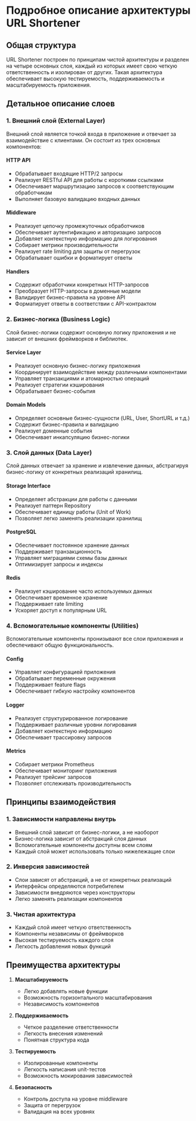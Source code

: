 # Подробное описание архитектуры URL Shortener

## Общая структура

URL Shortener построен по принципам чистой архитектуры и разделен на четыре основных слоя, каждый из которых имеет свою четкую ответственность и изолирован от других. Такая архитектура обеспечивает высокую тестируемость, поддерживаемость и масштабируемость приложения.

## Детальное описание слоев

### 1. Внешний слой (External Layer)

Внешний слой является точкой входа в приложение и отвечает за взаимодействие с клиентами. Он состоит из трех основных компонентов:

#### HTTP API
- Обрабатывает входящие HTTP/2 запросы
- Реализует RESTful API для работы с короткими ссылками
- Обеспечивает маршрутизацию запросов к соответствующим обработчикам
- Выполняет базовую валидацию входных данных

#### Middleware
- Реализует цепочку промежуточных обработчиков
- Обеспечивает аутентификацию и авторизацию запросов
- Добавляет контекстную информацию для логирования
- Собирает метрики производительности
- Реализует rate limiting для защиты от перегрузок
- Обрабатывает ошибки и форматирует ответы

#### Handlers
- Содержит обработчики конкретных HTTP-запросов
- Преобразует HTTP-запросы в доменные модели
- Валидирует бизнес-правила на уровне API
- Форматирует ответы в соответствии с API-контрактом

### 2. Бизнес-логика (Business Logic)

Слой бизнес-логики содержит основную логику приложения и не зависит от внешних фреймворков и библиотек.

#### Service Layer
- Реализует основную бизнес-логику приложения
- Координирует взаимодействие между различными компонентами
- Управляет транзакциями и атомарностью операций
- Реализует стратегии кэширования
- Обрабатывает бизнес-события

#### Domain Models
- Определяет основные бизнес-сущности (URL, User, ShortURL и т.д.)
- Содержит бизнес-правила и валидацию
- Реализует доменные события
- Обеспечивает инкапсуляцию бизнес-логики

### 3. Слой данных (Data Layer)

Слой данных отвечает за хранение и извлечение данных, абстрагируя бизнес-логику от конкретных реализаций хранилищ.

#### Storage Interface
- Определяет абстракции для работы с данными
- Реализует паттерн Repository
- Обеспечивает единицу работы (Unit of Work)
- Позволяет легко заменять реализации хранилищ

#### PostgreSQL
- Обеспечивает постоянное хранение данных
- Поддерживает транзакционность
- Управляет миграциями схемы базы данных
- Оптимизирует запросы и индексы

#### Redis
- Реализует кэширование часто используемых данных
- Обеспечивает временное хранение
- Поддерживает rate limiting
- Ускоряет доступ к популярным URL

### 4. Вспомогательные компоненты (Utilities)

Вспомогательные компоненты пронизывают все слои приложения и обеспечивают общую функциональность.

#### Config
- Управляет конфигурацией приложения
- Обрабатывает переменные окружения
- Поддерживает feature flags
- Обеспечивает гибкую настройку компонентов

#### Logger
- Реализует структурированное логирование
- Поддерживает различные уровни логирования
- Добавляет контекстную информацию
- Обеспечивает трассировку запросов

#### Metrics
- Собирает метрики Prometheus
- Обеспечивает мониторинг приложения
- Реализует трейсинг запросов
- Позволяет отслеживать производительность

## Принципы взаимодействия

### 1. Зависимости направлены внутрь
- Внешний слой зависит от бизнес-логики, а не наоборот
- Бизнес-логика зависит от абстракций слоя данных
- Вспомогательные компоненты доступны всем слоям
- Каждый слой может использовать только нижележащие слои

### 2. Инверсия зависимостей
- Слои зависят от абстракций, а не от конкретных реализаций
- Интерфейсы определяются потребителем
- Зависимости внедряются через конструкторы
- Легко заменять реализации компонентов

### 3. Чистая архитектура
- Каждый слой имеет четкую ответственность
- Компоненты независимы от фреймворков
- Высокая тестируемость каждого слоя
- Легкость добавления новых функций

## Преимущества архитектуры

1. **Масштабируемость**
   - Легко добавлять новые функции
   - Возможность горизонтального масштабирования
   - Независимость компонентов

2. **Поддерживаемость**
   - Четкое разделение ответственности
   - Легкость внесения изменений
   - Понятная структура кода

3. **Тестируемость**
   - Изолированные компоненты
   - Легкость написания unit-тестов
   - Возможность мокирования зависимостей

4. **Безопасность**
   - Контроль доступа на уровне middleware
   - Защита от перегрузок
   - Валидация на всех уровнях 